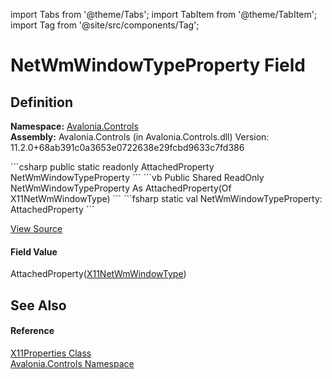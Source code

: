 import Tabs from '@theme/Tabs'; 
import TabItem from '@theme/TabItem'; 
import Tag from '@site/src/components/Tag'; 

# NetWmWindowTypeProperty Field




## Definition
**Namespace:** <a href="N_Avalonia_Controls">Avalonia.Controls</a>  
**Assembly:** Avalonia.Controls (in Avalonia.Controls.dll) Version: 11.2.0+68ab391c0a3653e0722638e29fcbd9633c7fd386

<Tabs groupId="api-code-preview">
<TabItem value="csharp" label="C#">
```csharp
public static readonly AttachedProperty<X11NetWmWindowType> NetWmWindowTypeProperty
```
</TabItem>
<TabItem value="vb" label="VB">
```vb
Public Shared ReadOnly NetWmWindowTypeProperty As AttachedProperty(Of X11NetWmWindowType)
```
</TabItem>
<TabItem value="fsharp" label="F#">
```fsharp
static val NetWmWindowTypeProperty: AttachedProperty<X11NetWmWindowType>
```
</TabItem>
</Tabs>



<a href="https://github.com/AvaloniaUI/Avalonia/tree/master/srcAvalonia.Controls/Platform/X11Properties.cs" title="View the source code">View Source</a>



#### Field Value
AttachedProperty(<a href="T_Avalonia_Controls_Platform_X11NetWmWindowType">X11NetWmWindowType</a>)

## See Also


#### Reference
<a href="T_Avalonia_Controls_X11Properties">X11Properties Class</a>  
<a href="N_Avalonia_Controls">Avalonia.Controls Namespace</a>  
